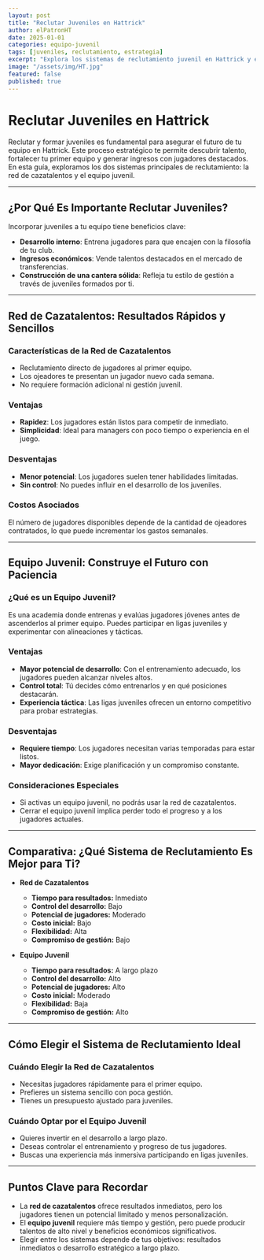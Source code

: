 ```yaml
---
layout: post
title: "Reclutar Juveniles en Hattrick"
author: elPatronHT
date: 2025-01-01
categories: equipo-juvenil
tags: [juveniles, reclutamiento, estrategia]
excerpt: "Explora los sistemas de reclutamiento juvenil en Hattrick y elige la mejor estrategia para el futuro de tu equipo."
image: "/assets/img/HT.jpg"
featured: false
published: true
---
```


# Reclutar Juveniles en Hattrick

Reclutar y formar juveniles es fundamental para asegurar el futuro de tu equipo en Hattrick. Este proceso estratégico te permite descubrir talento, fortalecer tu primer equipo y generar ingresos con jugadores destacados. En esta guía, exploramos los dos sistemas principales de reclutamiento: la red de cazatalentos y el equipo juvenil.

---

## ¿Por Qué Es Importante Reclutar Juveniles?

Incorporar juveniles a tu equipo tiene beneficios clave:

- **Desarrollo interno**: Entrena jugadores para que encajen con la filosofía de tu club.
- **Ingresos económicos**: Vende talentos destacados en el mercado de transferencias.
- **Construcción de una cantera sólida**: Refleja tu estilo de gestión a través de juveniles formados por ti.

---

## Red de Cazatalentos: Resultados Rápidos y Sencillos

### Características de la Red de Cazatalentos

- Reclutamiento directo de jugadores al primer equipo.
- Los ojeadores te presentan un jugador nuevo cada semana.
- No requiere formación adicional ni gestión juvenil.

### Ventajas

- **Rapidez**: Los jugadores están listos para competir de inmediato.
- **Simplicidad**: Ideal para managers con poco tiempo o experiencia en el juego.

### Desventajas

- **Menor potencial**: Los jugadores suelen tener habilidades limitadas.
- **Sin control**: No puedes influir en el desarrollo de los juveniles.

### Costos Asociados

El número de jugadores disponibles depende de la cantidad de ojeadores contratados, lo que puede incrementar los gastos semanales.

---

## Equipo Juvenil: Construye el Futuro con Paciencia

### ¿Qué es un Equipo Juvenil?

Es una academia donde entrenas y evalúas jugadores jóvenes antes de ascenderlos al primer equipo. Puedes participar en ligas juveniles y experimentar con alineaciones y tácticas.

### Ventajas

- **Mayor potencial de desarrollo**: Con el entrenamiento adecuado, los jugadores pueden alcanzar niveles altos.
- **Control total**: Tú decides cómo entrenarlos y en qué posiciones destacarán.
- **Experiencia táctica**: Las ligas juveniles ofrecen un entorno competitivo para probar estrategias.

### Desventajas

- **Requiere tiempo**: Los jugadores necesitan varias temporadas para estar listos.
- **Mayor dedicación**: Exige planificación y un compromiso constante.

### Consideraciones Especiales

- Si activas un equipo juvenil, no podrás usar la red de cazatalentos.
- Cerrar el equipo juvenil implica perder todo el progreso y a los jugadores actuales.

---

## Comparativa: ¿Qué Sistema de Reclutamiento Es Mejor para Ti?

- **Red de Cazatalentos**

  - **Tiempo para resultados:** Inmediato
  - **Control del desarrollo:** Bajo
  - **Potencial de jugadores:** Moderado
  - **Costo inicial:** Bajo
  - **Flexibilidad:** Alta
  - **Compromiso de gestión:** Bajo

- **Equipo Juvenil**
  - **Tiempo para resultados:** A largo plazo
  - **Control del desarrollo:** Alto
  - **Potencial de jugadores:** Alto
  - **Costo inicial:** Moderado
  - **Flexibilidad:** Baja
  - **Compromiso de gestión:** Alto

---

## Cómo Elegir el Sistema de Reclutamiento Ideal

### Cuándo Elegir la Red de Cazatalentos

- Necesitas jugadores rápidamente para el primer equipo.
- Prefieres un sistema sencillo con poca gestión.
- Tienes un presupuesto ajustado para juveniles.

### Cuándo Optar por el Equipo Juvenil

- Quieres invertir en el desarrollo a largo plazo.
- Deseas controlar el entrenamiento y progreso de tus jugadores.
- Buscas una experiencia más inmersiva participando en ligas juveniles.

---

## Puntos Clave para Recordar

- La **red de cazatalentos** ofrece resultados inmediatos, pero los jugadores tienen un potencial limitado y menos personalización.
- El **equipo juvenil** requiere más tiempo y gestión, pero puede producir talentos de alto nivel y beneficios económicos significativos.
- Elegir entre los sistemas depende de tus objetivos: resultados inmediatos o desarrollo estratégico a largo plazo.
